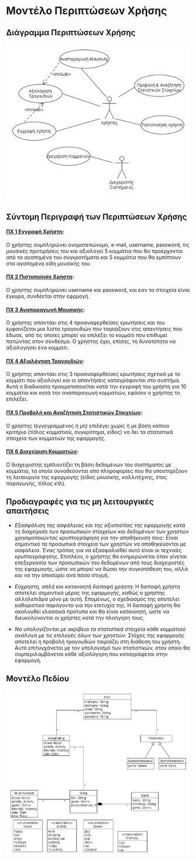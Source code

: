 # Μοντέλο Περιπτώσεων Χρήσης

## Διάγραμμα Περιπτώσεων Χρήσης 

![Διάγραμμα περιπτώσεων χρήσης](uml/requirements/use-case-diagram.png)


## Σύντομη Περιγραφή των Περιπτώσεων Χρήσης

#### [ΠΧ 1 Εγγραφή Χρήστη](uc1-user-registration.md): 
Ο χρήστης συμπληρώνει ονοματεπώνυμο, e-mail, username, password, τις μουσικές προτιμήσεις του και αξιολογεί 5 κομμάτια που θα προέρχονται από τα αγαπημένα του συγκροτήματα και 5 κομμάτια που θα εμπίπτουν στα αγαπημένα είδη μουσικής του.

#### [ΠΧ 2 Πιστοποίηση Χρήστη](uc2-user-identification.md): 
Ο χρήστης συμπληρώνει username και password, και εαν τα στοιχεία είναι έγκυρα, συνδέεται στην εφρμογή.

#### [ΠΧ 3 Αναπαραγωγή Μουσικής](uc3-music-playing.md):
Ο χρήστης απαντάει στις 4 προαναφερθείσες ερωτήσεις και του εμφανίζεται μια λίστα τραγουδιών που ταιριάζουν στις απαντήσεις που έδωσε, από τις οποίες μπορεί να επιλέξει το κομμάτι που επιθυμεί πατώντας στον σύνδεσμο. Ο χρήστης έχει, επίσης, τη δυνατότητα να αξιολογήσει ένα κομμάτι.

#### [ΠΧ 4 Αξιολόγηση Τραγουδιών](uc4-song-rating.md): 
Ο χρήστης απαντάει στις 3 προαναφερθείσες ερωτήσεις σχετικά με το κομμάτι που αξιολογεί και οι απαντήσεις καταγράφονται στο συστήμα. Αυτή η διαδικασία πραγματοποιείται κατά την εγγραφή του χρήστη για 10 κομμάτια και κατά την αναπαραγωγή κομματιών, εφόσον ο χρήστης το επιλέξει.

#### [ΠΧ 5 Προβολή και Αναζήτηση Στατιστικών Στοιχείων](uc5-projection-and-search-of-statistics.md):
Ο χρήστης (εγγεγραμμένος ή μη) επιλέγει χωρίς ή με βάση κάποιο κριτήριο (τίτλος κομματιού, συγκρότημα, είδος) να δει τα στατιστικά στοιχεία των κομματιών της εφαρμογής.

#### [ΠΧ 6 Διαχείριση Κομματιών](uc6-song-addition.md):
Ο διαχειριστής εμπλουτίζει τη βάση δεδομένων του συστήματος με κομμάτια, τα οποία συνοδεύονται από πληροφορίες που θα υποστηρίζουν τη λειτουργία της εφαρμογής (είδος μουσικής, καλλιτέχνης, έτος παραγωγής, τίτλος κτλ).

## Προδιαγραφές για τις μη λειτουργικές απαιτήσεις

* _Εξασφάλιση της ασφάλειας και της αξιοπιστίας της εφαρμογής κατά τη διαχείριση των προσωπικών στοιχείων και δεδομένων των χρηστών χρησιμοποιώντας κρυπτογράφηση για την αποθήκευση τους:_
  Είναι σημαντικό τα προσωπικά στοιχεία των χρηστών να αποθηκεύονται με ασφάλεια. Ένας τρόπος για να εξασφαλισθεί αυτό είναι οι τεχνικές κρυπτογράφησης. Επιπλέον, ο χρήστης θα ενημερώνεται όταν γίνεται επεξεργασία των προσωπικών του δεδομένων από τους διαχειριστές της εφαρμογής, ώστε να μπορεί να δώσει την συγκατάθεση του, αλλά και να την αποσύρει ανά πάσα στιγμή.
  
* _Εύχρηστη, απλή και κατανοητή διεπαφή χρήστη:_
  Η διεπαφή χρήστη αποτελεί σημαντικό μέρος της εφαρμογής, καθώς ο χρήστης αλληλεπιδρά μόνο με αυτή. Επομένως, ο σχεδιασμός της αποτελεί καθοριστικό παράγοντα για την επιτυχία της. Η διεπαφή χρήστη θα ακολουθεί κλασσικά πρότυπα και θα είναι κατανοητή, ώστε να διευκολύνονται οι χρήστες κατά την πλοήγηση τους.

* _Να υπολογίζονται με ακρίβεια τα στατιστικά στοιχεία κάθε κομματιού ανάλογα με τις επιλογές όλων των χρηστών:_ 
  Στόχος της εφαρμογής αποτελεί η προβολή τραγουδιών ταιριάζει στη διάθεση του χρήστη. Αυτό επιτυγχάνεται με τον υπολογισμό των στατιστικών, στον οποίο θα συμπεριλαμβάνεται κάθε αξιολόγηση που καταγράφεται στην εφαρμογή. 

## Μοντέλο Πεδίου
![Διάγραμμα](docs/markdown/uml/requirements/field-model-diagram.png)
